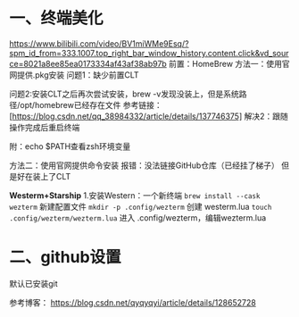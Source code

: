 # 一、终端美化
https://www.bilibili.com/video/BV1miWMe9Esq/?spm_id_from=333.1007.top_right_bar_window_history.content.click&vd_source=8021a8ee85ea0173334af43af38ab97b
前置：HomeBrew
方法一：使用官网提供.pkg安装
问题1：缺少前置CLT

问题2:安装CLT之后再次尝试安装，brew -v发现没装上，但是系统路径/opt/homebrew已经存在文件
参考链接：[https://blog.csdn.net/qq_38984332/article/details/137746375]
解决2：跟随操作完成后重启终端

附：echo $PATH查看zsh环境变量

方法二：使用官网提供命令安装
报错：没法链接GitHub仓库（已经挂了梯子）
但是好在装上了CLT


**Westerm+Starship**
1.安装Western：一个新终端
`brew install --cask wezterm`
新建配置文件
`mkdir -p .config/wezterm`
创建 westerm.lua
`touch .config/wezterm/wezterm.lua`
进入  .config/wezterm，编辑wezterm.lua

# 二、github设置
默认已安装git

参考博客：
https://blog.csdn.net/qyqyqyi/article/details/128652728